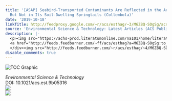 ```yaml
---
title: '[ASAP] Seabird-Transported Contaminants Are Reflected in the Arctic Tundra,
  But Not in Its Soil-Dwelling Springtails (Collembola)'
date: '2019-10-18'
linkTitle: http://feedproxy.google.com/~r/acs/esthag/~3/M6Z8Q-SOgSg/acs.est.9b05316
source: 'Environmental Science & Technology: Latest Articles (ACS Publications)'
description: |-
  <p><img src="https://achs-prod.literatumonline.com/na101/home/literatum/publisher/achs/journals/content/esthag/0/esthag.ahead-of-print/acs.est.9b05316/20191017/images/medium/es9b05316_0006.gif" alt="TOC Graphic"/></p><div><cite>Environmental Science & Technology</cite></div><div>DOI: 10.1021/acs.est.9b05316</div><div class="feedflare">
  <a href="http://feeds.feedburner.com/~ff/acs/esthag?a=M6Z8Q-SOgSg:to_NKjqYd3M:yIl2AUoC8zA"><img src="http://feeds.feedburner.com/~ff/acs/esthag?d=yIl2AUoC8zA" border="0"></img></a>
  </div><img src="http://feeds.feedburner.com/~r/acs/esthag/~4/M6Z8Q-SOgSg" ...
disable_comments: true
---
```

<p><img src="https://achs-prod.literatumonline.com/na101/home/literatum/publisher/achs/journals/content/esthag/0/esthag.ahead-of-print/acs.est.9b05316/20191017/images/medium/es9b05316_0006.gif" alt="TOC Graphic"/></p><div><cite>Environmental Science & Technology</cite></div><div>DOI: 10.1021/acs.est.9b05316</div><div class="feedflare">
<a href="http://feeds.feedburner.com/~ff/acs/esthag?a=M6Z8Q-SOgSg:to_NKjqYd3M:yIl2AUoC8zA"><img src="http://feeds.feedburner.com/~ff/acs/esthag?d=yIl2AUoC8zA" border="0"></img></a>
</div><img src="http://feeds.feedburner.com/~r/acs/esthag/~4/M6Z8Q-SOgSg" ...